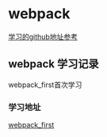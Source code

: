 <!--
 * @Author: shichuyu
 * @Date: 2020-09-15 11:05:29
 * @LastEditors: shichuyu
 * @LastEditTime: 2020-09-21 19:18:42
 * @Description: 
-->

# webpack
[学习的github地址参考](https://github.com/YvetteLau/webpack)

## webpack 学习记录
webpack_first首次学习

### 学习地址

[webpack_first](https://mp.weixin.qq.com/s/OBUcxEFXKQQubP08LO2Uhg)
